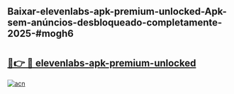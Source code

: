 ## Baixar-elevenlabs-apk-premium-unlocked-Apk-sem-anúncios-desbloqueado-completamente-2025-#mogh6

# <h2><a href="https://ainizakaria.my?title=elevenlabs-apk-premium-unlocked&ref=20M">🔗👉 🔴 elevenlabs-apk-premium-unlocked</a></h2>

[![acn](https://github.com/user-attachments/assets/0f9c940e-d8b0-45ae-aac7-cd30a18b3e1c)](https://ainizakaria.my?title=elevenlabs-apk-premium-unlocked&ref=20M)


